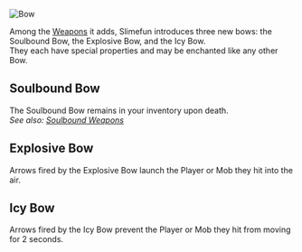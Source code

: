 ![Bow](https://raw.githubusercontent.com/TheBusyBiscuit/Slimefun4-Wiki/master/images/item-bow.png)

Among the [Weapons](https://github.com/TheBusyBiscuit/Slimefun4/wiki/Weapons) it adds, Slimefun introduces three new bows: the Soulbound Bow, the Explosive Bow, and the Icy Bow.<br>
They each have special properties and may be enchanted like any other Bow.

## Soulbound Bow
The Soulbound Bow remains in your inventory upon death.<br>
*See also: [Soulbound Weapons](https://github.com/TheBusyBiscuit/Slimefun4/wiki/Soulbound-Weapons)*

## Explosive Bow
Arrows fired by the Explosive Bow launch the Player or Mob they hit into the air.

## Icy Bow
Arrows fired by the Icy Bow prevent the Player or Mob they hit from moving for 2 seconds.
